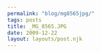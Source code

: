 ```yaml
---
permalink: "blog/mg8565jpg/"
tags: posts
title: _MG_8565.JPG
date: 2009-12-22
layout: layouts/post.njk
---
```


